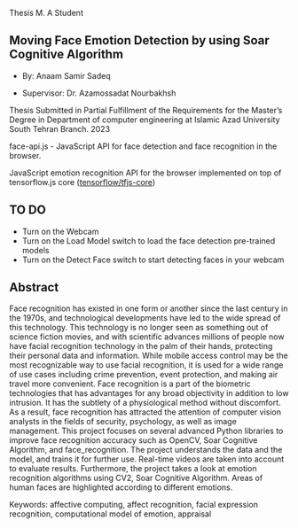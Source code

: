  
Thesis M. A Student
##  Moving Face Emotion Detection by using Soar Cognitive Algorithm
- By: Anaam Samir Sadeq

- Supervisor: Dr. Azamossadat Nourbakhsh

Thesis Submitted in Partial Fulfillment of the Requirements for the Master’s Degree in Department of computer engineering at Islamic Azad University South Tehran Branch.
 2023


face-api.js - JavaScript API for face detection and face recognition in the browser.

JavaScript emotion recognition API for the browser implemented on top of tensorflow.js core ([tensorflow/tfjs-core](https://github.com/tensorflow/tfjs))


## TO DO

- Turn on the Webcam  
- Turn on the Load Model switch to load the face detection pre-trained models
- Turn on the Detect Face switch to start detecting faces in your webcam
## Abstract 
Face recognition has existed in one form or another since the last century in the 1970s, and technological developments have led to the wide spread of this technology. This technology is no longer seen as something out of science fiction movies, and with scientific advances millions of people now have facial recognition technology in the palm of their hands, protecting their personal data and information. While mobile access control may be the most recognizable way to use facial recognition, it is used for a wide range of use cases including crime prevention, event protection, and making air travel more convenient. 
Face recognition is a part of the biometric technologies that has advantages for any broad objectivity in addition to low intrusion. It has the subtlety of a physiological method without discomfort. As a result, face recognition has attracted the attention of computer vision analysts in the fields of security, psychology, as well as image management.
This project focuses on several advanced Python libraries to improve face recognition accuracy such as OpenCV, Soar Cognitive Algorithm, and face_recognition. The project understands the data and the model, and trains it for further use. Real-time videos are taken into account to evaluate results. Furthermore, the project takes a look at emotion recognition algorithms using CV2, Soar Cognitive Algorithm. Areas of human faces are highlighted according to different emotions.

Keywords: affective computing, affect recognition, facial expression recognition, computational model of emotion, appraisal


### 

 
  
